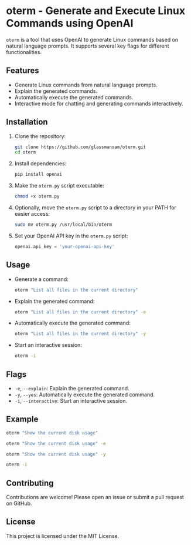 # oterm - Generate and Execute Linux Commands using OpenAI

`oterm` is a tool that uses OpenAI to generate Linux commands based on natural language prompts. It supports several key flags for different functionalities.

## Features

- Generate Linux commands from natural language prompts.
- Explain the generated commands.
- Automatically execute the generated commands.
- Interactive mode for chatting and generating commands interactively.

## Installation

1. Clone the repository:
   ```sh
   git clone https://github.com/glassmansam/oterm.git
   cd oterm
   ```

2. Install dependencies:
   ```sh
   pip install openai
   ```

3. Make the `oterm.py` script executable:
   ```sh
   chmod +x oterm.py
   ```

4. Optionally, move the `oterm.py` script to a directory in your PATH for easier access:
   ```sh
   sudo mv oterm.py /usr/local/bin/oterm
   ```

5. Set your OpenAI API key in the `oterm.py` script:
   ```python
   openai.api_key = 'your-openai-api-key'
   ```

## Usage

- Generate a command:
  ```sh
  oterm "List all files in the current directory"
  ```

- Explain the generated command:
  ```sh
  oterm "List all files in the current directory" -e
  ```

- Automatically execute the generated command:
  ```sh
  oterm "List all files in the current directory" -y
  ```

- Start an interactive session:
  ```sh
  oterm -i
  ```

## Flags

- `-e`, `--explain`: Explain the generated command.
- `-y`, `--yes`: Automatically execute the generated command.
- `-i`, `--interactive`: Start an interactive session.

## Example

```sh
oterm "Show the current disk usage"
```

```sh
oterm "Show the current disk usage" -e
```

```sh
oterm "Show the current disk usage" -y
```

```sh
oterm -i
```

## Contributing

Contributions are welcome! Please open an issue or submit a pull request on GitHub.

## License

This project is licensed under the MIT License.
